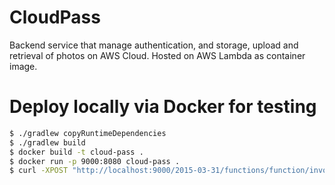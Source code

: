 # CloudPass
Backend service that manage authentication, and storage, upload and retrieval of photos on AWS Cloud. Hosted on AWS Lambda as container image. 

# Deploy locally via Docker for testing

```bash
$ ./gradlew copyRuntimeDependencies
$ ./gradlew build
$ docker build -t cloud-pass . 
$ docker run -p 9000:8080 cloud-pass .
$ curl -XPOST "http://localhost:9000/2015-03-31/functions/function/invocations" -d '{}'
```
